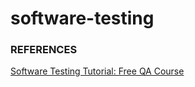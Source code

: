# software-testing

### REFERENCES
[Software Testing Tutorial: Free QA Course](https://www.guru99.com/software-testing.html)
